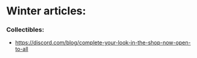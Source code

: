 # Winter articles:

### Collectibles:

- https://discord.com/blog/complete-your-look-in-the-shop-now-open-to-all